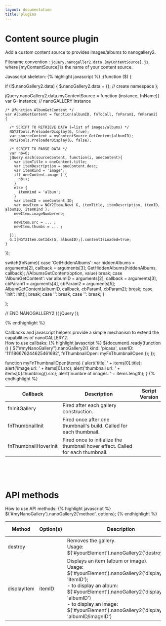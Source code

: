 ```yaml
---
layout: documentation
title: plugins
---
```


# Content source plugin
Add a custom content source to provides images/albums to nanogallery2.

Filename convention : `jquery.nanogaller2.data.[myContentSource].js`, where [myContentSource] is the name of your content source.


Javascript skeleton:
{% highlight javascript %}
;(function ($) {
  
  if (!$.nanoGallery2.data) {
    $.nanoGallery2.data = {}; // create namespace
  };

  jQuery.nanoGallery2.data.myContentSource = function (instance, fnName){
    var G=instance;      // nanoGALLERY instance

    /* @function AlbumGetContent */
    var AlbumGetContent = function(albumID, fnToCall, fnParam1, fnParam2) {

      /* SCRIPT TO RETRIEVE DATA (=list of images/albums) */
      NGY2Tools.PreloaderDisplay(G, true);
      var sourceContent = myContentSource_GetContent(albumID);
      NGY2Tools.PreloaderDisplay(G, false);
      
      /* SCRIPT TO PARSE DATA */
      var nb=O;
      jQuery.each(sourceContent, function(i, oneContent){
        var itemTitle = oneContent.title;
        var itemDescription = oneContent.desc;
        var itemKind = 'image';
        if( oneContent.image ) {
          nb++;
        }
        else {
          itemKind = 'album';
        }
        var itemID = oneContent.ID;
        var newItem = NGY2Item.New( G, itemTitle, itemDescription, itemID, albumID, itemKind );
        newItem.imageNumber=nb;
        
        newItem.src = ... ;
        newItem.thumbs = ... ;

      });
      G.I[NGY2Item.GetIdx(G, albumID);].contentIsLoaded=true;
    }
  });
      
  switch(fnName){
    case 'GetHiddenAlbums':
      var hiddenAlbums = arguments[2],
      callback = arguments[3];
      GetHiddenAlbums(hiddenAlbums, callback);
      //AlbumsGetContent(option, value)
      break;
    case 'AlbumGetContent':
      var albumID = arguments[2],
      callback = arguments[3],
      cbParam1 = arguments[4],
      cbParam2 = arguments[5];
      AlbumGetContent(albumID, callback, cbParam1, cbParam2);
      break;
    case 'Init':
        Init();
      break;
    case '':
      break;
    case '':
      break;
  }
      
      

  };
  

// END NANOGALLERY2
}( jQuery ));

{% endhighlight %}



Callbacks and javascript helpers provide a simple mechanism to extend the capabilities of nanoGALLERY2.  
How to use callbaks:
{% highlight javascript %}
$(document).ready(function () {
  $("#myNanoGallery").nanoGallery2({
    kind: 'picasa',
    userID: '111186676244625461692',
    fnThumbnailOpen: myFnThumbnailOpen
  });
});

function myFnThumbnailOpen(items) {
  alert('title: ' + items[0].title);
  alert('image url: ' + items[0].src);
  alert('thumbnail url: ' + items[0].thumbImg().src);
  alert('numbre of images: ' + items.length);
}
{% endhighlight %}


| Callback | Description | Script<br>Version |
| ----- | ----- | ----- |
| fnInitGallery | Fired after each gallery construction. ||
| fnThumbnailInit | Fired once after one thumbnail's build. Called for each thumbnail. ||
| fnThumbnailHoverInit | Fired once to initialize the thumbnail hover effect. Called for each thumbnail. ||

<br><br><br>

# API methods
How to use API methods:
{% highlight javascript %}
  $('#myNanoGallery').nanoGallery2('method', options);
{% endhighlight %}

| Method | Option(s) | Description | Script<br>Version |
| ----- | ----- | ----- | ----- |
| destroy | | Removes the gallery. <br>Usage: $('#yourElement').nanoGallery2('destroy');| |
| displayItem | itemID | Displays an item (album or image).<br>Usage: $('#yourElement').nanoGallery2('displayItem', 'itemID');<br>- to display an album: $('#yourElement').nanoGallery2('displayItem', 'albumID')<br>- to display an image: $('#yourElement').nanoGallery2('displayItem', 'albumID/imageID')| |





